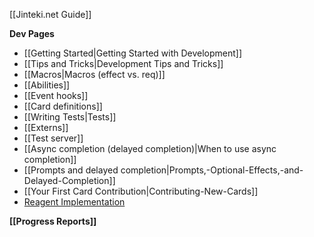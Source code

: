 [[Jinteki.net Guide]]

**Dev Pages**
* [[Getting Started|Getting Started with Development]]
* [[Tips and Tricks|Development Tips and Tricks]]
* [[Macros|Macros (effect vs. req)]]
* [[Abilities]]
* [[Event hooks]]
* [[Card definitions]]
* [[Writing Tests|Tests]]
* [[Externs]]
* [[Test server]]
* [[Async completion (delayed completion)|When to use async completion]]
* [[Prompts and delayed completion|Prompts,-Optional-Effects,-and-Delayed-Completion]]
* [[Your First Card Contribution|Contributing-New-Cards]]
* [Reagent Implementation](https://github.com/mtgred/netrunner/wiki/Reagent-Implementation)

**[[Progress Reports]]**